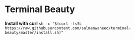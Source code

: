 # Terminal Beauty

**Install with curl**
`sh -c "$(curl -fsSL https://raw.githubusercontent.com/salmanwaheed/terminal-beauty/master/install.sh)"`
